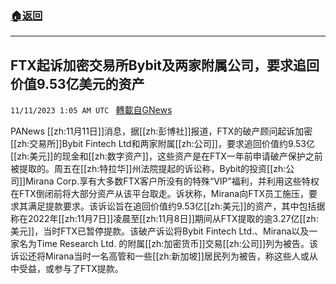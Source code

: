 ###  [:house:返回](README.md)
---


## FTX起诉加密交易所Bybit及两家附属公司，要求追回价值9.53亿美元的资产
`11/11/2023 1:05 AM UTC ` [轉載自GNews](https://gnews.org/articles/1958830)

PANews [[zh:11月11日]]消息，据[[zh:彭博社]]报道，FTX的破产顾问起诉加密[[zh:交易所]]Bybit Fintech Ltd和两家附属[[zh:公司]]，要求追回价值约9.53亿[[zh:美元]]的现金和[[zh:数字资产]]，这些资产是在FTX一年前申请破产保护之前被提取的。周五在[[zh:特拉华]]州法院提起的诉讼称，Bybit的投资[[zh:公司]]Mirana Corp.享有大多数FTX客户所没有的特殊“VIP”福利，并利用这些特权在FTX倒闭前将大部分资产从该平台取走。诉状称，Mirana向FTX员工施压，要求其满足提款要求。该诉讼旨在追回价值约9.53亿[[zh:美元]]的资产，其中包括据称在2022年[[zh:11月7日]]凌晨至[[zh:11月8日]]期间从FTX提取的逾3.27亿[[zh:美元]]，当时FTX已暂停提款。该破产诉讼将Bybit Fintech Ltd.、Mirana以及一家名为Time Research Ltd. 的附属[[zh:加密货币]]交易[[zh:公司]]列为被告。该诉讼还将Mirana当时一名高管和一些[[zh:新加坡]]居民列为被告，称这些人或从中受益，或参与了FTX提款。
